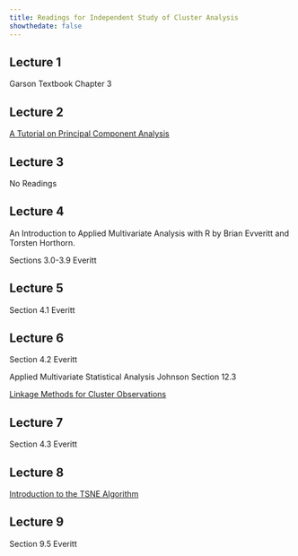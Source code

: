 ```yaml
---
title: Readings for Independent Study of Cluster Analysis
showthedate: false
---
```


## Lecture 1
Garson Textbook Chapter 3

## Lecture 2
[A Tutorial on Principal Component Analysis](https://arxiv.org/pdf/1404.1100.pdf)

## Lecture 3
No Readings

## Lecture 4
An Introduction to Applied Multivariate Analysis with R by Brian Evveritt and Torsten Horthorn.

Sections 3.0-3.9 Everitt

## Lecture 5

Section 4.1 Everitt

## Lecture 6
Section 4.2 Everitt

Applied Multivariate Statistical Analysis Johnson Section 12.3

[Linkage Methods for Cluster Observations](https://support.minitab.com/en-us/minitab/18/help-and-how-to/modeling-statistics/multivariate/how-to/cluster-observations/methods-and-formulas/linkage-methods/#mcquitty)

## Lecture 7
Section 4.3 Everitt

## Lecture 8
[Introduction to the TSNE Algorithm](https://www.oreilly.com/learning/an-illustrated-introduction-to-the-t-sne-algorithm)

## Lecture 9
Section 9.5 Everitt
